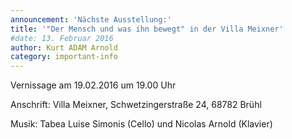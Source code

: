 ```yaml
---
announcement: 'Nächste Ausstellung:'
title: '"Der Mensch und was ihn bewegt" in der Villa Meixner'
#date: 13. Februar 2016
author: Kurt ADAM Arnold
category: important-info
---
```

Vernissage am 19.02.2016 um 19.00 Uhr

Anschrift: Villa Meixner, Schwetzingerstraße 24, 68782 Brühl

Musik: Tabea Luise Simonis (Cello) und Nicolas Arnold (Klavier)
